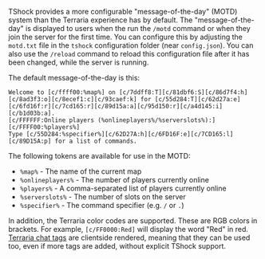 TShock provides a more configurable "message-of-the-day" (MOTD) system than the Terraria experience has by default. The "message-of-the-day" is displayed to users when the run the `/motd` command or when they join the server for the first time. You can configure this by adjusting the `motd.txt` file in the `tshock` configuration folder (near `config.json`). You can also use the `/reload` command to reload this configuration file after it has been changed, while the server is running.

The default message-of-the-day is this:

```
Welcome to [c/ffff00:%map%] on [c/7ddff8:T][c/81dbf6:S][c/86d7f4:h][c/8ad3f3:o][c/8ecef1:c][c/93caef:k] for [c/55d284:T][c/62d27a:e][c/6fd16f:r][c/7cd165:r][c/89d15a:a][c/95d150:r][c/a4d145:i][c/b1d03b:a].
[c/FFFFFF:Online players (%onlineplayers%/%serverslots%):] [c/FFFF00:%players%]
Type [c/55D284:%specifier%][c/62D27A:h][c/6FD16F:e][c/7CD165:l][c/89D15A:p] for a list of commands.
```

The following tokens are available for use in the MOTD:
* `%map%` - The name of the current map
* `%onlineplayers%` - The number of players currently online
* `%players%` - A comma-separated list of players currently online
* `%serverslots%` - The number of slots on the server
* `%specifier%` - The command specifier (e.g. `/` or `.`)

In addition, the Terraria color codes are supported. These are RGB colors in brackets. For example, `[c/FF0000:Red]` will display the word "Red" in red. [Terraria chat tags](https://terraria.fandom.com/wiki/Chat#Tags) are clientside rendered, meaning that they can be used too, even if more tags are added, without explicit TShock support.
